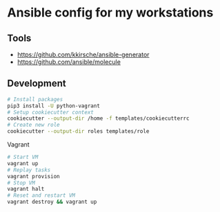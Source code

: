 # Ansible config for my workstations

## Tools

- https://github.com/kkirsche/ansible-generator
- https://github.com/ansible/molecule

## Development

```bash
# Install packages
pip3 install -U python-vagrant
# Setup cookiecutter context
cookiecutter --output-dir /home -f templates/cookiecutterrc
# Create new role
cookiecutter --output-dir roles templates/role
```

Vagrant

```bash
# Start VM
vagrant up
# Replay tasks
vagrant provision
# Stop VM
vagrant halt
# Reset and restart VM
vagrant destroy && vagrant up
```

